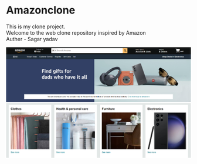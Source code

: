 # Amazonclone
This is my clone project.
<br>
Welcome to the web clone repository inspired by Amazon
<br>
Auther - Sagar yadav

![image alt](https://github.com/hlosagar/Amazonclone/blob/2828049d71f2df92c1613b96f419d58042dbe49d/Screenshot%202025-07-28%20130057.png)
![image_alt](https://github.com/hlosagar/Amazonclone/blob/f81a9e713fb37e333480489861ba5f92e9aee854/Screenshot%202025-07-28%20130130.png)
